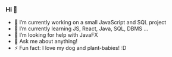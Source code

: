 ### Hi 👋

- 🚀 I’m currently working on a small JavaScript and SQL project
- 🌱 I’m currently learning JS, React, Java, SQL, DBMS ... 
- 🤔 I’m looking for help with JavaFX
- 💬 Ask me about anything! 
- ⚡ Fun fact: I love my dog and plant-babies! :D

<!--
**sirin-koca/sirin-koca** is a ✨ _special_ ✨ repository because its `README.md` (this file) appears on your GitHub profile.

Here are some ideas to get you started:

- 🔭 I’m currently working on a small JavaScript and SQL project
- 🌱 I’m currently learning JS, SQL, NoSQL, DBMS, OOP-
- 🤔 I’m looking for help with JavaFX
- 💬 Ask me about anything
- ⚡ Fun fact: I adore my dog! :D
-->
